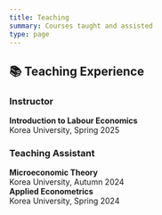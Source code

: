 ```yaml
---
title: Teaching
summary: Courses taught and assisted
type: page
---
```


## 📚 Teaching Experience

### Instructor  
**Introduction to Labour Economics**  
Korea University, Spring 2025

### Teaching Assistant  
**Microeconomic Theory**  
Korea University, Autumn 2024  
**Applied Econometrics**  
Korea University, Spring 2024
